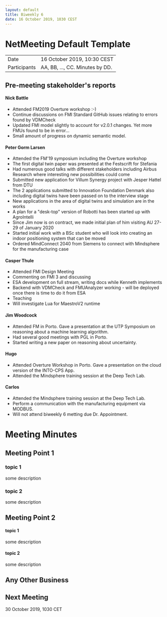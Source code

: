 ```yaml
---
layout: default
title: Biweekly 6
date: 16 October 2019, 1030 CEST
---
```


<script src="https://code.jquery.com/jquery-1.11.1.min.js">
</script>
<script src="/javascripts/edit.js"></script>
<script>setEditButonNm();</script>

# NetMeeting Default Template

|||
|---|---|
| Date | 16 October 2019, 10:30 CEST |
| Participants | AA, BB, ..., CC.  Minutes by DD. |


## Pre-meeting stakeholder's reports

<!-- Please keep in mind that the minutes are publicly available, and that
private information must be stored elsewhere.  -->

#### Nick Battle
* Attended FM2019 Overture workshop :-)
* Continue discussions on FMI Standard GitHub issues relating to errors found by VDMCheck
* Updated FMI model slightly to account for v2.0.1 changes. Yet more FMUs found to be in error...
* Small amount of progress on dynamic semantic model.

#### Peter Gorm Larsen
* Attended the FM'19 symposium including the Overture workshop
* The first digital twin paper was presented at the Festscrift for Stefania
* Had numerous good talks with different stakeholders including Airbus Research where interesting new possibilities could come
* Submitted new application for Villum Synergy project with Jesper Hattel from DTU
* The 2 applications submitted to Innovation Foundation Denmark also including digital twins have been passed on to the interview stage
* New applications in the area of digital twins and simulation are in the works
* A plan for a "desk-top" version of Robotti has been started up with AgroIntelli
* Since Jim now is on contract, we made initial plan of him visiting AU 27-29 of January 2020
* Started initial work with a BSc student who will look into creating an indoor positioning system that can be moved
* Ordered MindConnect 2040 from Siemens to connect with Mindsphere for the manufacturing case

#### Casper Thule
* Attended FMI Design Meeting
* Commenting on FMI 3 and discussing
* ESA development on full stream, writing docs while Kenneth implements
* Backend with VDMCheck and FMUAnalyzer working - will be deployed once there is time to do it from ESA
* Teaching
* Will investigate Lua for MaestroV2 runtime

#### Jim Woodcock
* Attended FM in Porto. Gave a presentation at the UTP Symposium on reasoning about a machine learning algorithm.
* Had several good meetings with PGL in Porto.
* Started writing a new paper on reasoning about uncertainty.

#### Hugo
* Attended Overture Workshop in Porto. Gave a presentation on the cloud version of the INTO-CPS App.
* Attended the Mindsphere training session at the Deep Tech Lab. 

#### Carlos
* Attended the Mindsphere training session at the Deep Tech Lab.
* Perform a communication with the manufacturing equipment via MODBUS.
* Will not attend biweekly 6 metting due Dr. Appointment.

Meeting Minutes
===============

## Meeting Point 1

### topic 1

some description

### topic 2

some description

## Meeting Point 2

#### topic 1

some description

#### topic 2

some description

##  Any Other Business

Next Meeting
------------

30 October 2019, 1030 CET


<div id="edit_page_div"></div>
